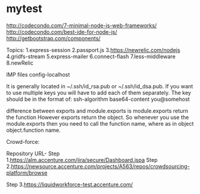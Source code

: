 # mytest
http://codecondo.com/7-minimal-node-js-web-frameworks/
http://codecondo.com/best-ide-for-node-js/
http://getbootstrap.com/components/


Topics:
1.express-session
2.passport.js
3.https://newrelic.com/nodejs
4.gridfs-stream
5.express-mailer
6.connect-flash
7.less-middleware
8.newRelic


IMP files
config-localhost


It is generally located in ~/.ssh/id_rsa.pub or ~/.ssh/id_dsa.pub. If you want to use multiple keys you will have to add each of them separately. 
The key should be in the format of: 
ssh-algorithm base64-content you@somehost 

difference between exports and module.exports is module.exports return the function 
However exports return the object. So whenever you use the module.exports then you need
to call the function name, where as in object object.function name.



Crowd-force:

Repository URL-
Step 1.https://alm.accenture.com/jira/secure/Dashboard.jspa
Step 2.https://newsource.accenture.com/projects/A563/repos/crowdsourcing-platform/browse


Step 3.https://liquidworkforce-test.accenture.com/

